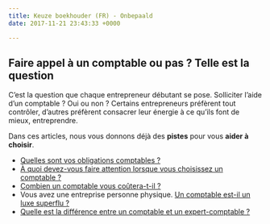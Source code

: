 ```yaml
---
title: Keuze boekhouder (FR) - Onbepaald
date: 2017-11-21 23:43:33 +0000

---
```

## Faire appel à un comptable ou pas ? Telle est la question

C’est la question que chaque entrepreneur débutant se pose. Solliciter l’aide d’un comptable ? Oui ou non ? Certains entrepreneurs préfèrent tout contrôler, d’autres préfèrent consacrer leur énergie à ce qu’ils font de mieux, entreprendre.

Dans ces articles, nous vous donnons déjà des **pistes** pour vous **aider à choisir**.

* [Quelles sont vos obligations comptables ?](https://blog.xerius.be/debutant/quelles-sont-vos-obligations-comptables)
* [À quoi devez-vous faire attention lorsque vous choisissez un comptable ? ](https://www.xerius.be/fr-be/drive/boekhouder/onbepaald/boekhouder-kiezen)
* [Combien un comptable vous coûtera-t-il ?](https://blog.xerius.be/debutant/combien-coute-un-comptable)
* Vous avez une entreprise personne physique. [Un comptable est-il un luxe superflu ?](https://www.xerius.be/fr-be/drive/ondernemingsvorm/ondernemingsvorm-ez/boekhouding)
* [Quelle est la différence entre un comptable et un expert-comptable ?](https://blog.xerius.be/debutant/comptable-ou-expert-comptable)